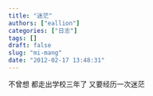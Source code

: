 ```yaml
---
title: "迷茫"
authors: ["eallion"]
categories: ["日志"]
tags: []
draft: false
slug: "mi-mang"
date: "2012-02-17 13:48:31"
---
```


不曾想
都走出学校三年了
又要经历一次迷茫
